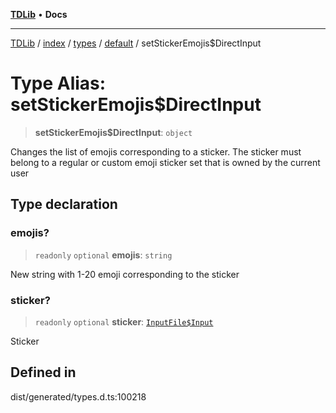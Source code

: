 [**TDLib**](../../../../../../README.md) • **Docs**

***

[TDLib](../../../../../../modules.md) / [index](../../../../../README.md) / [types](../../../README.md) / [default](../README.md) / setStickerEmojis$DirectInput

# Type Alias: setStickerEmojis$DirectInput

> **setStickerEmojis$DirectInput**: `object`

Changes the list of emojis corresponding to a sticker. The sticker must belong to a regular or custom emoji sticker set that is owned by the current user

## Type declaration

### emojis?

> `readonly` `optional` **emojis**: `string`

New string with 1-20 emoji corresponding to the sticker

### sticker?

> `readonly` `optional` **sticker**: [`InputFile$Input`](InputFile$Input.md)

Sticker

## Defined in

dist/generated/types.d.ts:100218
